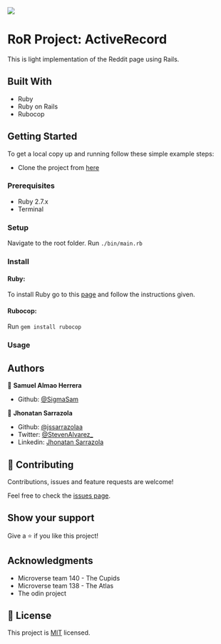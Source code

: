 ![](https://img.shields.io/badge/Microverse-blueviolet)

# RoR Project: ActiveRecord

This is light implementation of the Reddit page using Rails.

## Built With

- Ruby
- Ruby on Rails
- Rubocop

## Getting Started

To get a local copy up and running follow these simple example steps:

- Clone the project from [here](https://github.com/pbkabali/Tic-Tac-Toe)


### Prerequisites

- Ruby 2.7.x
- Terminal

### Setup

Navigate to the root folder.
Run `./bin/main.rb`

### Install

#### Ruby:
To install Ruby go to this [page](https://www.ruby-lang.org/en/) and follow the instructions given.

#### Rubocop:
Run `gem install rubocop`

### Usage
## Authors

👤 **Samuel Almao Herrera**

- Github: [@SigmaSam](https://github.com/SigmaSam)

👤 **Jhonatan Sarrazola**

- Github: [@jssarrazolaa](https://github.com/jssarrazolaa)
- Twitter: [@StevenAlvarez_](https://twitter.com/StevenAlvarez_)
- Linkedin: [Jhonatan Sarrazola](https://www.linkedin.com/in/jhonatan-sarrazola-6a46a01a5/)

## 🤝 Contributing

Contributions, issues and feature requests are welcome!

Feel free to check the [issues page](https://github.com/pbkabali/Tic-Tac-Toe/issues).

## Show your support

Give a ⭐️ if you like this project!

## Acknowledgments

- Microverse team 140 - The Cupids
- Microverse team 138 - The Atlas
- The odin project

## 📝 License

This project is [MIT](https://opensource.org/licenses/MIT) licensed.
